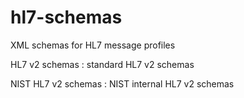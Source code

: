 # hl7-schemas
XML schemas for HL7 message profiles

HL7 v2 schemas : standard HL7 v2 schemas

NIST HL7 v2 schemas : NIST internal HL7 v2 schemas
